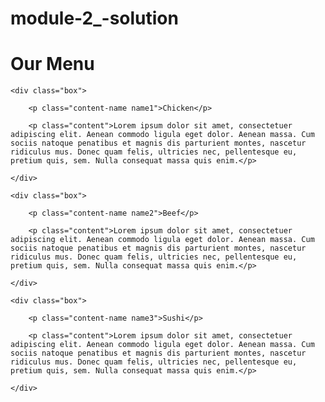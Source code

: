 # module-2_-solution



<!DOCTYPE html>

<html>

<head>

<title>Responsive Layout</title>

<meta name="viewport" content="width=device-width, initial-scale=1">

<link rel="stylesheet" type="text/css" href="style.css">

</head>

<body>

<h1>Our Menu</h1>

  <div class="col-lg-4 col-md-6 col-sm-12">

  	<div class="box">

  		<p class="content-name name1">Chicken</p>

  		<p class="content">Lorem ipsum dolor sit amet, consectetuer adipiscing elit. Aenean commodo ligula eget dolor. Aenean massa. Cum sociis natoque penatibus et magnis dis parturient montes, nascetur ridiculus mus. Donec quam felis, ultricies nec, pellentesque eu, pretium quis, sem. Nulla consequat massa quis enim.</p>

  	</div>

  </div>

  <div class="col-lg-4 col-md-6 col-sm-12">

  	<div class="box">

   		<p class="content-name name2">Beef</p>

   		<p class="content">Lorem ipsum dolor sit amet, consectetuer adipiscing elit. Aenean commodo ligula eget dolor. Aenean massa. Cum sociis natoque penatibus et magnis dis parturient montes, nascetur ridiculus mus. Donec quam felis, ultricies nec, pellentesque eu, pretium quis, sem. Nulla consequat massa quis enim.</p>

  	</div>

  </div>

  <div class="col-lg-4 col-md-12 col-sm-12">

  	<div class="box">

  		<p class="content-name name3">Sushi</p>

  		<p class="content">Lorem ipsum dolor sit amet, consectetuer adipiscing elit. Aenean commodo ligula eget dolor. Aenean massa. Cum sociis natoque penatibus et magnis dis parturient montes, nascetur ridiculus mus. Donec quam felis, ultricies nec, pellentesque eu, pretium quis, sem. Nulla consequat massa quis enim.</p>

  	</div>	

  </div>

</body>

</html>

